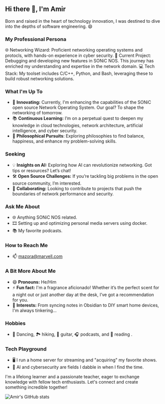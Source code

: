 ## Hi there 👋, I'm Amir

Born and raised in the heart of technology innovation, I was destined to dive into the depths of software engineering. 😄

### My Professional Persona
🌐 Networking Wizard: Proficient networking operating systems and protocls, with hands-on experience in cyber security.
🚀 Current Project:  Debugging and developing new features in SONiC NOS. This journey has enriched my understanding and expertise in the network domain.
💻 Tech Stack: My toolset includes C/C++, Python, and Bash, leveraging these to build robust networking solutions.

### What I'm Up To

- 🚀 **Innovating:** Currently, I'm enhancing the capabilities of the SONiC open source Network Operating System. Our goal? To shape the networking of tomorrow.
- 📚 **Continuous Learning:** I’m on a perpetual quest to deepen my knowledge in cloud technologies, network architecture, artificial intelligence, and cyber security.
- 🧘 **Philosophical Pursuits**: Exploring philosophies to find balance, happiness, and enhance my problem-solving skills.

### Seeking

- 💡 **Insights on AI:** Exploring how AI can revolutionize networking. Got tips or resources? Let’s chat!
- 🛠️ **Open Source Challenges:** If you’re tackling big problems in the open source community, I’m interested.
- 🤝 **Collaborating:** Looking to contribute to projects that push the boundaries of network performance and security.

### Ask Me About

- 🌐 Anything SONiC NOS related.
- 🎞️ Setting up and optimizing personal media servers using docker.
- 📚 My favorite podcasts.

### How to Reach Me

- 📫 mazora@marvell.com

### A Bit More About Me

- 😄 **Pronouns:** He/Him
- ⚡ **Fun fact:** I'm a fragrance aficionado! Whether it’s the perfect scent for a night out or just another day at the desk, I’ve got a recommendation for you.
- 🎈 **Interests:** From syncing notes in Obsidian to DIY smart home devices, I'm always tinkering... 

### Hobbies

- 🕺 Dancing, 🏞️ hiking, 🎸 guitar, 🎧 podcasts, and 📖 reading .

### Tech Playground

- 🖥️ I run a home server for streaming and "acquiring" my favorite shows.
- 🤖 AI and cybersecurity are fields I dabble in when I find the time.

I'm a lifelong learner and a passionate teacher, eager to exchange knowledge with fellow tech enthusiasts. Let's connect and create something incredible together!

![Amir's GitHub stats](https://github-readme-stats.vercel.app/api?username=yourusername&show_icons=true&theme=radical)
